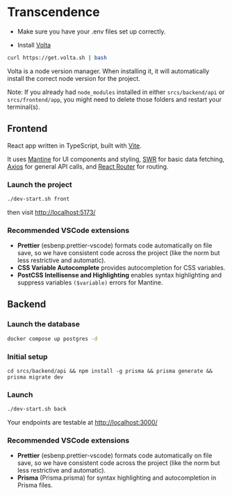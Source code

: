 # Transcendence

-   Make sure you have your .env files set up correctly.

-   Install [Volta](https://docs.volta.sh/guide/getting-started)

```bash
curl https://get.volta.sh | bash
```

Volta is a node version manager. When installing it, it will automatically install the correct node version for the project.

Note: If you already had `node_modules` installed in either `srcs/backend/api` or `srcs/frontend/app`, you might need to delete those folders and restart your terminal(s).

## Frontend

React app written in TypeScript, built with [Vite](https://vitejs.dev/guide/features.html).

It uses [Mantine](https://mantine.dev/overview/) for UI components and styling, [SWR](https://swr.vercel.app/) for basic data fetching, [Axios](https://axios-http.com/) for general API calls, and [React Router](https://reactrouter.com/en/main/start/tutorial) for routing.

### Launch the project

```bash
./dev-start.sh front
```

then visit [http://localhost:5173/](http://localhost:5173/)

### Recommended VSCode extensions

-   **Prettier** (esbenp.prettier-vscode) formats code automatically on file save, so we have consistent code across the project (like the norm but less restrictive and automatic).
-   **CSS Variable Autocomplete** provides autocompletion for CSS variables.
-   **PostCSS Intellisense and Highlighting** enables syntax highlighting and suppress variables `($variable)` errors for Mantine.

## Backend

### Launch the database

```bash
docker compose up postgres -d
```

### Initial setup

```
cd srcs/backend/api && npm install -g prisma && prisma generate && prisma migrate dev
```

### Launch

```bash
./dev-start.sh back
```

Your endpoints are testable at [http://localhost:3000/](http://localhost:3000/)

### Recommended VSCode extensions

-   **Prettier** (esbenp.prettier-vscode) formats code automatically on file save, so we have consistent code across the project (like the norm but less restrictive and automatic).
-   **Prisma** (Prisma.prisma) for syntax highlighting and autocompletion in Prisma files.

<!-- # Production

This is pretty much only used for correction. Launch project with:

```bash
docker-compose up --build
``` -->
